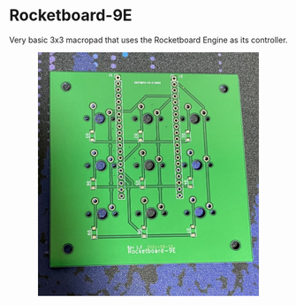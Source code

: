 # Rocketboard-9E
Very basic 3x3 macropad that uses the Rocketboard Engine as its controller.
<p align="center">
<img src=https://github.com/fl3tching101/Rocketboard-9E/blob/main/media/Rocketboard_9E.jpeg width="400"/>
</p>
